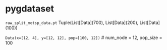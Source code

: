 # pygdataset

`raw_split_motsp_data.pt`  Tuple(List[Data]\(700\), List[Data]\(200\), List[Data]\(100\))

`Data(x=[12, 4], y=[12, 12], pop=[100, 12])`  # num_node = 12, pop_size = 100
